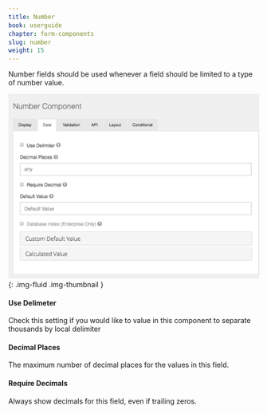 ```yaml
---
title: Number
book: userguide
chapter: form-components
slug: number
weight: 15
---
```


Number fields should be used whenever a field should be limited to a type of number value.

![](/assets/img/numberupdate.png){: .img-fluid .img-thumbnail }


#### Use Delimeter

Check this setting if you would like to value in this component to separate thousands by local delimiter

#### Decimal Places

The maximum number of decimal places for the values in this field.

#### Require Decimals

Always show decimals for this field, even if trailing zeros.
